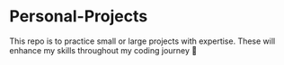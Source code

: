 # Personal-Projects
This repo is to practice small or large projects with expertise. These will enhance my skills throughout my coding journey 🚀
